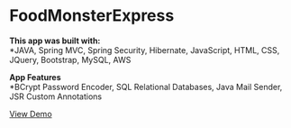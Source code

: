 # FoodMonsterExpress
 
<b>This app was built with: </b><br>
*JAVA, Spring MVC, Spring Security, Hibernate, JavaScript, HTML, CSS, JQuery, Bootstrap, MySQL, AWS

<b>App Features</b><br>
*BCrypt Password Encoder, SQL Relational Databases, Java Mail Sender, JSR Custom Annotations


<a href = "http://foodmonsterexpress-env.eba-yxwbzbnw.us-east-2.elasticbeanstalk.com/" target="_blank" >View Demo</a>

